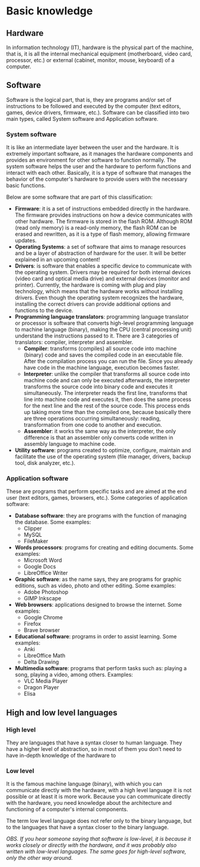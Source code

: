 # Basic knowledge
## Hardware
In information technology (IT), hardware is the physical part of the machine, that is, it is all the internal mechanical equipment (motherboard, video card, processor, etc.) or external (cabinet, monitor, mouse, keyboard) of a computer.

## Software
Software is the logical part, that is, they are programs and/or set of instructions to be followed and executed by the computer (text editors, games, device drivers, firmware, etc.). Software can be classified into two main types, called System software and Application software.

### System software
It is like an intermediate layer between the user and the hardware. It is extremely important software, as it manages the hardware components and provides an environment for other software to function normally. The system software helps the user and the hardware to perform functions and interact with each other. Basically, it is a type of software that manages the behavior of the computer's hardware to provide users with the necessary basic functions.

Below are some software that are part of this classification:

- **Firmware**: it is a set of instructions embedded directly in the hardware. The firmware provides instructions on how a device communicates with other hardware. The firmware is stored in the flash ROM. Although ROM (read only memory) is a read-only memory, the flash ROM can be erased and rewritten, as it is a type of flash memory, allowing firmware updates.
- **Operating Systems**: a set of software that aims to manage resources and be a layer of abstraction of hardware for the user. It will be better explained in an upcoming content!
- **Drivers**: is software that enables a specific device to communicate with the operating system. Drivers may be required for both internal devices (video card and optical media drive) and external devices (monitor and printer). Currently, the hardware is coming with plug and play technology, which means that the hardware works without installing drivers. Even though the operating system recognizes the hardware, installing the correct drivers can provide additional options and functions to the device.
- **Programming language translators**: programming language translator or processor is software that converts high-level programming language to machine language (binary), making the CPU (central processing unit) understand the instructions passed to it. There are 3 categories of translators: compiler, interpreter and assembler.
  - **Compiler**: transforms (compiles) all source code into machine (binary) code and saves the compiled code in an executable file. After the compilation process you can run the file. Since you already have code in the machine language, execution becomes faster.
  - **Interpreter**: unlike the compiler that transforms all source code into machine code and can only be executed afterwards, the interpreter transforms the source code into binary code and executes it simultaneously. The interpreter reads the first line, transforms that line into machine code and executes it, then does the same process for the next line and the rest of the source code. This process ends up taking more time than the compiled one, because basically there are three operations occurring simultaneously: reading, transformation from one code to another and execution.
  - **Assembler**: it works the same way as the interpreter, the only difference is that an assembler only converts code written in assembly language to machine code.
- **Utility software**: programs created to optimize, configure, maintain and facilitate the use of the operating system (file manager, drivers, backup tool, disk analyzer, etc.).

### Application software
These are programs that perform specific tasks and are aimed at the end user (text editors, games, browsers, etc.). Some categories of application software:

- **Database software**: they are programs with the function of managing the database. Some examples:
  - Clipper
  - MySQL
  - FileMaker
- **Words processors**: programs for creating and editing documents. Some examples:
  - Microsoft Word
  - Google Docs
  - LibreOffice Writer
- **Graphic software**: as the name says, they are programs for graphic editions, such as video, photo and other editing. Some examples:
  - Adobe Photoshop
  - GIMP
Inkscape
- **Web browsers**: applications designed to browse the internet. Some examples:
  - Google Chrome
  - Firefox
  - Brave browser
- **Educational software**: programs in order to assist learning. Some examples:
  - Anki
  - LibreOffice Math
  - Delta Drawing
- **Multimedia software**: programs that perform tasks such as: playing a song, playing a video, among others. Examples:
  - VLC Media Player
  - Dragon Player
  - Elisa
## High and low level languages
### High level
They are languages that have a syntax closer to human language. They have a higher level of abstraction, so in most of them you don’t need to have in-depth knowledge of the hardware to

### Low level
It is the famous machine language (binary), with which you can communicate directly with the hardware, with a high level language it is not possible or at least it is more work. Because you can communicate directly with the hardware, you need knowledge about the architecture and functioning of a computer's internal components.

The term low level language does not refer only to the binary language, but to the languages that have a syntax closer to the binary language.

*OBS. If you hear someone saying that software is low-level, it is because it works closely or directly with the hardware, and it was probably also written with low-level languages. The same goes for high-level software, only the other way around.*
